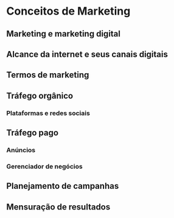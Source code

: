 # Conceitos de Marketing

## Marketing e marketing digital

## Alcance da internet e seus canais digitais

## Termos de marketing

## Tráfego orgânico

### Plataformas e redes sociais

## Tráfego pago

### Anúncios

### Gerenciador de negócios

## Planejamento de campanhas

## Mensuração de resultados